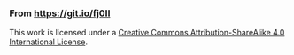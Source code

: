 ### From https://git.io/fj0II

This work is licensed under a [Creative Commons Attribution-ShareAlike 4.0 International License](http://creativecommons.org/licenses/by-sa/4.0/).
